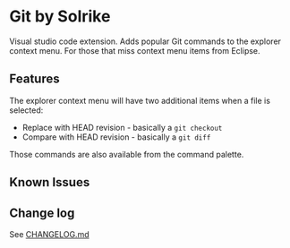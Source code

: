 # Git by Solrike

Visual studio code extension. Adds popular Git commands to the explorer context menu. For those that miss context menu items from Eclipse.

## Features

The explorer context menu will have two additional items when a file is selected:

* Replace with HEAD revision - basically a `git checkout`
* Compare with HEAD revision - basically a `git diff` 

Those commands are also available from the command palette.

## Known Issues


## Change log
See [CHANGELOG.md](./CHANGELOG.md)
